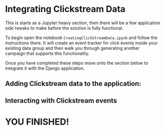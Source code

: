 # Integrating Clickstream Data

This is starts as a Jupyter heavy section, then there will be a few application side tweaks to make before the solution is fully
functional.

To begin open the notebook `CreatingClickStreamData.ipynb` and follow the instructions there. It will create an event tracker for
click events inside your existing data group and then walk you through generating another campaign that supports this functionality.

Once you have completed these steps move onto the section below to integrate it with the Django application.

## Adding Clickstream data to the application:


## Interacting with Clickstream events


# YOU FINISHED!

